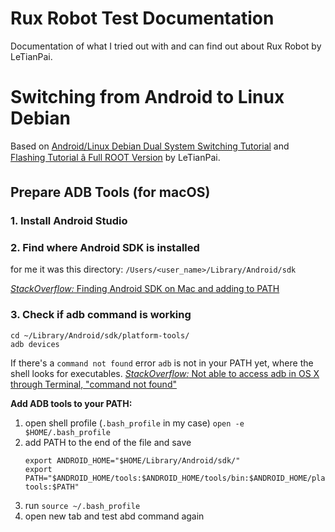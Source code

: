 # Rux Robot Test Documentation
Documentation of what I tried out with and can find out about Rux Robot by LeTianPai.

# Switching from Android to Linux Debian
Based on [Android/Linux Debian Dual System Switching Tutorial](https://global.letianpai.com/all/?p=1675&v=8528837ceeea) and [Flashing Tutorial â Full ROOT Version](https://global.letianpai.com/all/?p=1680&v=8528837ceeea) by LeTianPai.

## Prepare ADB Tools (for macOS)
### 1. Install Android Studio
### 2. Find where Android SDK is installed
for me it was this directory:
```/Users/<user_name>/Library/Android/sdk```

[*StackOverflow:* Finding Android SDK on Mac and adding to PATH](https://stackoverflow.com/questions/34532063/finding-android-sdk-on-mac-and-adding-to-path)

### 3. Check if adb command is working
```
cd ~/Library/Android/sdk/platform-tools/
adb devices
```

If there's a `command not found` error `adb` is not in your PATH yet, where the shell looks for executables. 
[*StackOverflow:* Not able to access adb in OS X through Terminal, "command not found"](https://stackoverflow.com/questions/7609270/not-able-to-access-adb-in-os-x-through-terminal-command-not-found)

**Add ADB tools to your PATH:**
1. open shell profile (`.bash_profile` in my case) `open -e  $HOME/.bash_profile`
2. add PATH to the end of the file and save
   ```
   export ANDROID_HOME="$HOME/Library/Android/sdk/"
   export PATH="$ANDROID_HOME/tools:$ANDROID_HOME/tools/bin:$ANDROID_HOME/platform-tools:$PATH"
   ```
3. run `source ~/.bash_profile`
4. open new tab and test abd command again
